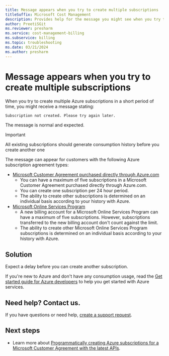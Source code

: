 ```yaml
---
title: Message appears when you try to create multiple subscriptions
titleSuffix: Microsoft Cost Management
description: Provides help for the message you might see when you try to create multiple subscriptions.
author: PreetiSGit
ms.reviewer: presharm
ms.service: cost-management-billing
ms.subservice: billing
ms.topic: troubleshooting
ms.date: 03/21/2024
ms.author: presharm
---
```


# Message appears when you try to create multiple subscriptions

When you try to create multiple Azure subscriptions in a short period of time, you might receive a message stating:

`Subscription not created. Please try again later.`

The message is normal and expected.

> [!IMPORTANT]
> All existing subscriptions should generate consumption history before you create another one

The message can appear for customers with the following Azure subscription agreement types:

- [Microsoft Customer Agreement purchased directly through Azure.com](../manage/create-subscription.md)
    - You can have a maximum of five subscriptions in a Microsoft Customer Agreement purchased directly through Azure.com.
    - You can create one subscription per 24 hour period.
    - The ability to create other subscriptions is determined on an individual basis according to your history with Azure.
- [Microsoft Online Services Program](https://signup.azure.com/signup?offer=ms-azr-0003p)
    - A new billing account for a Microsoft Online Services Program can have a maximum of five subscriptions. However, subscriptions transferred to the new billing account don't count against the limit.
    - The ability to create other Microsoft Online Services Program subscriptions is determined on an individual basis according to your history with Azure.

## Solution

Expect a delay before you can create another subscription.

If you're new to Azure and don't have any consumption usage, read the [Get started guide for Azure developers](../../guides/developer/azure-developer-guide.md) to help you get started with Azure services.

## Need help? Contact us.

If you have questions or need help, [create a support request](https://go.microsoft.com/fwlink/?linkid=2083458).

## Next steps

- Learn more about [Programmatically creating Azure subscriptions for a Microsoft Customer Agreement with the latest APIs](../manage/programmatically-create-subscription-microsoft-customer-agreement.md).